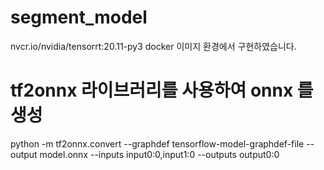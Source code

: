 # segment_model

nvcr.io/nvidia/tensorrt:20.11-py3 docker 이미지 환경에서 구현하였습니다.

# tf2onnx 라이브러리를 사용하여 onnx 를 생성

python -m tf2onnx.convert --graphdef tensorflow-model-graphdef-file --output model.onnx --inputs input0:0,input1:0 --outputs output0:0

